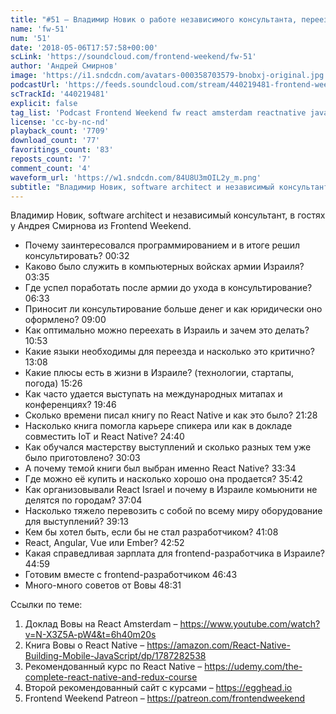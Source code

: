 ```yaml
---
title: "#51 – Владимир Новик о работе независимого консультанта, переезде в Израиль и книге про React Native"
name: 'fw-51'
num: '51'
date: '2018-05-06T17:57:58+00:00'
scLink: 'https://soundcloud.com/frontend-weekend/fw-51'
author: 'Андрей Смирнов'
image: 'https://i1.sndcdn.com/avatars-000358703579-bnobxj-original.jpg'
podcastUrl: 'https://feeds.soundcloud.com/stream/440219481-frontend-weekend-fw-51.m4a'
scTrackId: '440219481'
explicit: false
tag_list: 'Podcast Frontend Weekend fw react amsterdam reactnative javascript'
license: 'cc-by-nc-nd'
playback_count: '7709'
download_count: '77'
favoritings_count: '83'
reposts_count: '7'
comment_count: '4'
waveform_url: 'https://w1.sndcdn.com/84U8U3mOIL2y_m.png'
subtitle: "Владимир Новик, software architect и независимый консультант, в гостях у Андрея Смирнова из Frontend Weekend.  "
---
```

Владимир Новик, software architect и независимый консультант, в гостях у Андрея Смирнова из Frontend Weekend.  

- Почему заинтересовался программированием и в итоге решил консультировать? <timecode sec="32">00:32</timecode>
- Каково было служить в компьютерных войсках армии Израиля? <timecode sec="215">03:35</timecode>
- Где успел поработать после армии до ухода в консультирование? <timecode sec="393">06:33</timecode>
- Приносит ли консультирование больше денег и как юридически оно оформлено? <timecode sec="540">09:00</timecode>
- Как оптимально можно переехать в Израиль и зачем это делать? <timecode sec="653">10:53</timecode>
- Какие языки необходимы для переезда и насколько это критично? <timecode sec="788">13:08</timecode>
- Какие плюсы есть в жизни в Израиле? (технологии, стартапы, погода) <timecode sec="926">15:26</timecode>
- Как часто удается выступать на международных митапах и конференциях? <timecode sec="1186">19:46</timecode>
- Сколько времени писал книгу по React Native и как это было? <timecode sec="1288">21:28</timecode>
- Насколько книга помогла карьере спикера или как в докладе совместить IoT и React Native? <timecode sec="1480">24:40</timecode>
- Как обучался мастерству выступлений и сколько разных тем уже было приготовлено? <timecode sec="1803">30:03</timecode>
- А почему темой книги был выбран именно React Native? <timecode sec="2014">33:34</timecode>
- Где можно её купить и насколько хорошо она продается? <timecode sec="2142">35:42</timecode>
- Как организовывали React Israel и почему в Израиле комьюнити не делятся по городам? <timecode sec="2224">37:04</timecode>
- Насколько тяжело перевозить с собой по всему миру оборудование для выступлений? <timecode sec="2353">39:13</timecode>
- Кем бы хотел быть, если бы не стал разработчиком? <timecode sec="2468">41:08</timecode>
- React, Angular, Vue или Ember? <timecode sec="2572">42:52</timecode>
- Какая справедливая зарплата для frontend-разработчика в Израиле? <timecode sec="2699">44:59</timecode>
- Готовим вместе с frontend-разработчиком <timecode sec="2803">46:43</timecode>
- Много-много советов от Вовы <timecode sec="2911">48:31</timecode>

Ссылки по теме:
1) Доклад Вовы на React Amsterdam – https://www.youtube.com/watch?v=N-X3Z5A-pW4&t=6h40m20s
2) Книга Вовы о React Native – https://amazon.com/React-Native-Building-Mobile-JavaScript/dp/1787282538
3) Рекомендованный курс по React Native – https://udemy.com/the-complete-react-native-and-redux-course
4) Второй рекомендованный сайт с курсами – https://egghead.io
5) Frontend Weekend Patreon – https://patreon.com/frontendweekend